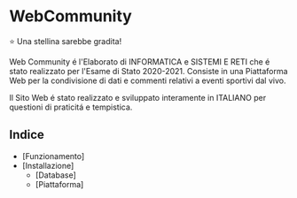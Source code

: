 # WebCommunity
:star: Una stellina sarebbe gradita!

Web Community é l'Elaborato di INFORMATICA e SISTEMI E RETI che é stato realizzato per l'Esame di Stato 2020-2021. Consiste in una Piattaforma Web per la condivisione di dati e commenti relativi a eventi sportivi dal vivo.

Il Sito Web é stato realizzato e sviluppato interamente in ITALIANO per questioni di praticitá e tempistica.

## Indice
- [Funzionamento]
- [Installazione]
    - [Database]
    - [Piattaforma]
